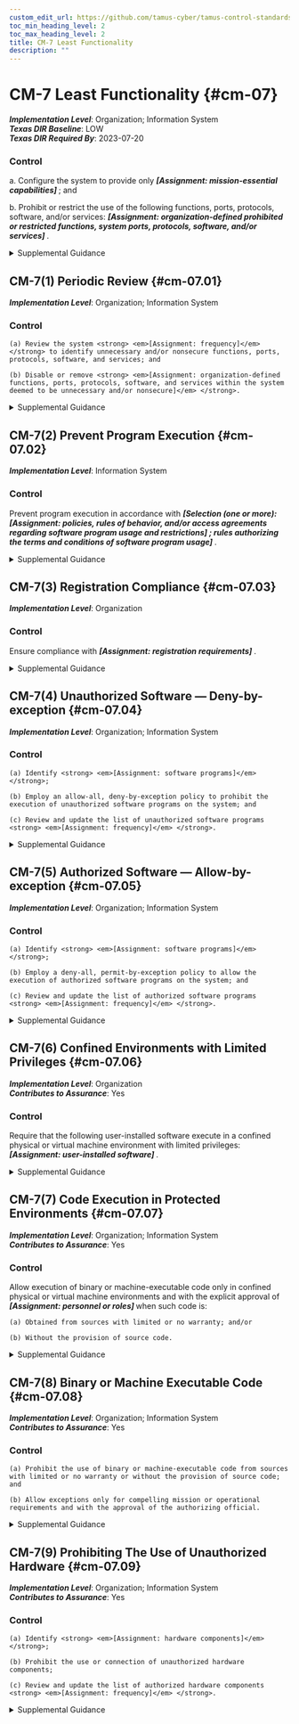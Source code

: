 ```yaml
---
custom_edit_url: https://github.com/tamus-cyber/tamus-control-standards/tree/main/content/tamus.edu/TAMUS_profile.xml
toc_min_heading_level: 2
toc_max_heading_level: 2
title: CM-7 Least Functionality
description: ""
---
```


# CM-7 Least Functionality {#cm-07}

_**Implementation Level**_: Organization; Information System\
_**Texas DIR Baseline**_: LOW\
_**Texas DIR Required By**_: 2023-07-20

### Control

a. Configure the system to provide only <strong> <em>[Assignment: mission-essential capabilities]</em> </strong> ; and

b. Prohibit or restrict the use of the following functions, ports, protocols, software, and/or services: <strong> <em>[Assignment: organization-defined prohibited or restricted functions, system ports, protocols, software, and/or services]</em> </strong>.

<details>
  <summary>Supplemental Guidance</summary>

Systems provide a wide variety of functions and services. Some of the functions and services routinely provided by default may not be necessary to support essential organizational missions, functions, or operations. Additionally, it is sometimes convenient to provide multiple services from a single system component, but doing so increases risk over limiting the services provided by that single component. Where feasible, organizations limit component functionality to a single function per component. Organizations consider removing unused or unnecessary software and disabling unused or unnecessary physical and logical ports and protocols to prevent unauthorized connection of components, transfer of information, and tunneling. Organizations employ network scanning tools, intrusion detection and prevention systems, and end-point protection technologies, such as firewalls and host-based intrusion detection systems, to identify and prevent the use of prohibited functions, protocols, ports, and services. Least functionality can also be achieved as part of the fundamental design and development of the system (see <a xmlns="http://csrc.nist.gov/ns/oscal/1.0" href="#sa-8">SA-8</a>, <a xmlns="http://csrc.nist.gov/ns/oscal/1.0" href="#sc-2">SC-2</a> , and <a xmlns="http://csrc.nist.gov/ns/oscal/1.0" href="#sc-3">SC-3</a>).

</details>

## CM-7(1) Periodic Review {#cm-07.01}

_**Implementation Level**_: Organization; Information System

### Control

    (a) Review the system <strong> <em>[Assignment: frequency]</em> </strong> to identify unnecessary and/or nonsecure functions, ports, protocols, software, and services; and

    (b) Disable or remove <strong> <em>[Assignment: organization-defined functions, ports, protocols, software, and services within the system deemed to be unnecessary and/or nonsecure]</em> </strong>.

<details>
  <summary>Supplemental Guidance</summary>

Organizations review functions, ports, protocols, and services provided by systems or system components to determine the functions and services that are candidates for elimination. Such reviews are especially important during transition periods from older technologies to newer technologies (e.g., transition from IPv4 to IPv6). These technology transitions may require implementing the older and newer technologies simultaneously during the transition period and returning to minimum essential functions, ports, protocols, and services at the earliest opportunity. Organizations can either decide the relative security of the function, port, protocol, and/or service or base the security decision on the assessment of other entities. Unsecure protocols include Bluetooth, FTP, and peer-to-peer networking.

</details>

## CM-7(2) Prevent Program Execution {#cm-07.02}

_**Implementation Level**_: Information System

### Control

Prevent program execution in accordance with <strong> <em>[Selection (one or more): <strong> <em>[Assignment: policies, rules of behavior, and/or access agreements regarding software program usage and restrictions]</em> </strong> ; rules authorizing the terms and conditions of software program usage]</em> </strong>.

<details>
  <summary>Supplemental Guidance</summary>

Prevention of program execution addresses organizational policies, rules of behavior, and/or access agreements that restrict software usage and the terms and conditions imposed by the developer or manufacturer, including software licensing and copyrights. Restrictions include prohibiting auto-execute features, restricting roles allowed to approve program execution, permitting or prohibiting specific software programs, or restricting the number of program instances executed at the same time.

</details>

## CM-7(3) Registration Compliance {#cm-07.03}

_**Implementation Level**_: Organization

### Control

Ensure compliance with <strong> <em>[Assignment: registration requirements]</em> </strong>.

<details>
  <summary>Supplemental Guidance</summary>

Organizations use the registration process to manage, track, and provide oversight for systems and implemented functions, ports, protocols, and services.

</details>

## CM-7(4) Unauthorized Software — Deny-by-exception {#cm-07.04}

_**Implementation Level**_: Organization; Information System

### Control

    (a) Identify <strong> <em>[Assignment: software programs]</em> </strong>;

    (b) Employ an allow-all, deny-by-exception policy to prohibit the execution of unauthorized software programs on the system; and

    (c) Review and update the list of unauthorized software programs <strong> <em>[Assignment: frequency]</em> </strong>.

<details>
  <summary>Supplemental Guidance</summary>

Unauthorized software programs can be limited to specific versions or from a specific source. The concept of prohibiting the execution of unauthorized software may also be applied to user actions, system ports and protocols, IP addresses/ranges, websites, and MAC addresses.

</details>

## CM-7(5) Authorized Software — Allow-by-exception {#cm-07.05}

_**Implementation Level**_: Organization; Information System

### Control

    (a) Identify <strong> <em>[Assignment: software programs]</em> </strong>;

    (b) Employ a deny-all, permit-by-exception policy to allow the execution of authorized software programs on the system; and

    (c) Review and update the list of authorized software programs <strong> <em>[Assignment: frequency]</em> </strong>.

<details>
  <summary>Supplemental Guidance</summary>

Authorized software programs can be limited to specific versions or from a specific source. To facilitate a comprehensive authorized software process and increase the strength of protection for attacks that bypass application level authorized software, software programs may be decomposed into and monitored at different levels of detail. These levels include applications, application programming interfaces, application modules, scripts, system processes, system services, kernel functions, registries, drivers, and dynamic link libraries. The concept of permitting the execution of authorized software may also be applied to user actions, system ports and protocols, IP addresses/ranges, websites, and MAC addresses. Organizations consider verifying the integrity of authorized software programs using digital signatures, cryptographic checksums, or hash functions. Verification of authorized software can occur either prior to execution or at system startup. The identification of authorized URLs for websites is addressed in <a xmlns="http://csrc.nist.gov/ns/oscal/1.0" href="#ca-3.5">CA-3(5)</a> and <a xmlns="http://csrc.nist.gov/ns/oscal/1.0" href="#sc-7">SC-7</a>.

</details>

## CM-7(6) Confined Environments with Limited Privileges {#cm-07.06}

_**Implementation Level**_: Organization\
_**Contributes to Assurance**_: Yes

### Control

Require that the following user-installed software execute in a confined physical or virtual machine environment with limited privileges: <strong> <em>[Assignment: user-installed software]</em> </strong>.

<details>
  <summary>Supplemental Guidance</summary>

Organizations identify software that may be of concern regarding its origin or potential for containing malicious code. For this type of software, user installations occur in confined environments of operation to limit or contain damage from malicious code that may be executed.

</details>

## CM-7(7) Code Execution in Protected Environments {#cm-07.07}

_**Implementation Level**_: Organization; Information System\
_**Contributes to Assurance**_: Yes

### Control

Allow execution of binary or machine-executable code only in confined physical or virtual machine environments and with the explicit approval of <strong> <em>[Assignment: personnel or roles]</em> </strong> when such code is:

    (a) Obtained from sources with limited or no warranty; and/or

    (b) Without the provision of source code.

<details>
  <summary>Supplemental Guidance</summary>

Code execution in protected environments applies to all sources of binary or machine-executable code, including commercial software and firmware and open-source software.

</details>

## CM-7(8) Binary or Machine Executable Code {#cm-07.08}

_**Implementation Level**_: Organization; Information System\
_**Contributes to Assurance**_: Yes

### Control

    (a) Prohibit the use of binary or machine-executable code from sources with limited or no warranty or without the provision of source code; and

    (b) Allow exceptions only for compelling mission or operational requirements and with the approval of the authorizing official.

<details>
  <summary>Supplemental Guidance</summary>

Binary or machine executable code applies to all sources of binary or machine-executable code, including commercial software and firmware and open-source software. Organizations assess software products without accompanying source code or from sources with limited or no warranty for potential security impacts. The assessments address the fact that software products without the provision of source code may be difficult to review, repair, or extend. In addition, there may be no owners to make such repairs on behalf of organizations. If open-source software is used, the assessments address the fact that there is no warranty, the open-source software could contain back doors or malware, and there may be no support available.

</details>

## CM-7(9) Prohibiting The Use of Unauthorized Hardware {#cm-07.09}

_**Implementation Level**_: Organization; Information System\
_**Contributes to Assurance**_: Yes

### Control

    (a) Identify <strong> <em>[Assignment: hardware components]</em> </strong>;

    (b) Prohibit the use or connection of unauthorized hardware components;

    (c) Review and update the list of authorized hardware components <strong> <em>[Assignment: frequency]</em> </strong>.

<details>
  <summary>Supplemental Guidance</summary>

Hardware components provide the foundation for organizational systems and the platform for the execution of authorized software programs. Managing the inventory of hardware components and controlling which hardware components are permitted to be installed or connected to organizational systems is essential in order to provide adequate security.

</details>


